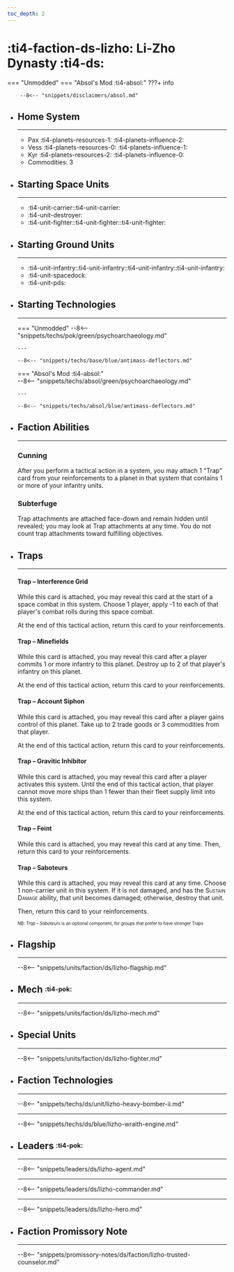 ```yaml
---
toc_depth: 2
---
```


# :ti4-faction-ds-lizho: Li-Zho Dynasty :ti4-ds:
=== "Unmodded"
=== "Absol's Mod :ti4-absol:" 
    ???+ info

        --8<-- "snippets/disclaimers/absol.md"

<div class="grid cards" markdown>

-   ## __Home System__

    ---

    * Pax :ti4-planets-resources-1: :ti4-planets-influence-2:
    * Vess :ti4-planets-resources-0: :ti4-planets-influence-1:
    * Kyr :ti4-planets-resources-2: :ti4-planets-influence-0:
    * Commodities: 3

</div>

<div class="grid cards" markdown>

-   ## __Starting Space Units__

    ---

    * :ti4-unit-carrier::ti4-unit-carrier:
    * :ti4-unit-destroyer:
    * :ti4-unit-fighter::ti4-unit-fighter::ti4-unit-fighter:

-   ## __Starting Ground Units__

    ---

    * :ti4-unit-infantry::ti4-unit-infantry::ti4-unit-infantry::ti4-unit-infantry:
    * :ti4-unit-spacedock:
    * :ti4-unit-pds:

-   ## __Starting Technologies__

    ---
    === "Unmodded"
        --8<-- "snippets/techs/pok/green/psychoarchaeology.md"

        ---

        --8<-- "snippets/techs/base/blue/antimass-deflectors.md"

    === "Absol's Mod :ti4-absol:"  
        --8<-- "snippets/techs/absol/green/psychoarchaeology.md"

        ---

        --8<-- "snippets/techs/absol/blue/antimass-deflectors.md"

-   ## __Faction Abilities__

    ---
    ### **Cunning**
    
    After you perform a tactical action in a system, you may attach 1 "Trap" card from your reinforcements to a planet in that system that contains 1 or more of your infantry units.

    ### **Subterfuge**
    
    Trap attachments are attached face-down and remain hidden until revealed; you may look at Trap attachments at any time. 
    You do not count trap attachments toward fulfilling objectives.

</div>

<div class="grid cards" markdown>

-   ## __Traps__

    ---
    #### Trap – Interference Grid

    While this card is attached, you may reveal this card at the start of a space combat in this system.
    Choose 1 player, apply -1 to each of that player's combat rolls during this space combat.

    At the end of this tactical action, return this card to your reinforcements.

    #### Trap – Minefields

    While this card is attached, you may reveal this card after a player commits 1 or more infantry to this planet.
    Destroy up to 2 of that player's infantry on this planet.

    At the end of this tactical action, return this card to your reinforcements.

    #### Trap – Account Siphon

    While this card is attached, you may reveal this card after a player gains control of this planet.
    Take up to 2 trade goods or 3 commodities from that player.

    At the end of this tactical action, return this card to your reinforcements.

    #### Trap – Gravitic Inhibitor

    While this card is attached, you may reveal this card after a player activates this system.
    Until the end of this tactical action, that player cannot move more ships than 1 fewer than their fleet supply limit into this system.

    At the end of this tactical action, return this card to your reinforcements.

    #### Trap – Feint

    While this card is attached, you may reveal this card at any time.
    Then, return this card to your reinforcements.

    #### Trap – Saboteurs

    While this card is attached, you may reveal this card at any time.
    Choose 1 non-carrier unit in this system. If it is not damaged, and has the <span style="font-variant:small-caps;">Sustain Damage</span> ability, that unit becomes damaged; otherwise, destroy that unit.

    Then, return this card to your reinforcements.

    <sup><sub>NB: _Trap – Saboteurs_ is an optional component, for groups that prefer to have stronger Traps</sub></sup>

</div>
<div class="grid cards" markdown>

-   ## __Flagship__

    ---
    --8<-- "snippets/units/faction/ds/lizho-flagship.md"

-   ## __Mech__ <sup><sub>:ti4-pok:</sub></sup>

    ---
    --8<-- "snippets/units/faction/ds/lizho-mech.md"

-   ## __Special Units__

    ---
    --8<-- "snippets/units/faction/ds/lizho-fighter.md"

</div>

<div class="grid cards" markdown>

-   ## __Faction Technologies__

    ---

    --8<-- "snippets/techs/ds/unit/lizho-heavy-bomber-ii.md"

    ---

    --8<-- "snippets/techs/ds/blue/lizho-wraith-engine.md"


-   ## __Leaders__ <sup><sub>:ti4-pok:</sub></sup>

    ---
    
    --8<-- "snippets/leaders/ds/lizho-agent.md"

    ---

    --8<-- "snippets/leaders/ds/lizho-commander.md"

    ---

    --8<-- "snippets/leaders/ds/lizho-hero.md"

-   ## __Faction Promissory Note__

    ---
    --8<-- "snippets/promissory-notes/ds/faction/lizho-trusted-counselor.md"

</div>
